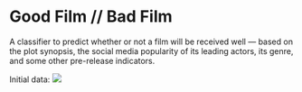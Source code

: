 # Good Film // Bad Film

A classifier to predict whether or not a film will be received well — based on the plot synopsis, the social media popularity of its leading actors, its genre, and some other pre-release indicators.

Initial data:
![](/_media/data.png)

